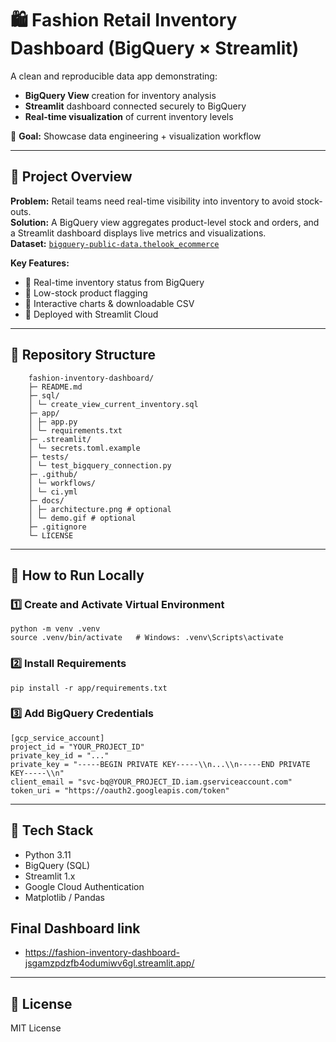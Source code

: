 # 🛍️ Fashion Retail Inventory Dashboard (BigQuery × Streamlit)

A clean and reproducible data app demonstrating:

- **BigQuery View** creation for inventory analysis  
- **Streamlit** dashboard connected securely to BigQuery  
- **Real-time visualization** of current inventory levels  

🎯 **Goal:** Showcase data engineering + visualization workflow

---

## 🧭 Project Overview

**Problem:** Retail teams need real-time visibility into inventory to avoid stock-outs.  
**Solution:** A BigQuery view aggregates product-level stock and orders, and a Streamlit dashboard displays live metrics and visualizations.  
**Dataset:** [`bigquery-public-data.thelook_ecommerce`](https://console.cloud.google.com/marketplace/product/bigquery-public-data/thelook-ecommerce)

**Key Features:**
- 🔹 Real-time inventory status from BigQuery  
- 🔹 Low-stock product flagging  
- 🔹 Interactive charts & downloadable CSV  
- 🔹 Deployed with Streamlit Cloud  

---

## 📁 Repository Structure

```
    fashion-inventory-dashboard/
    ├─ README.md
    ├─ sql/
    │ └─ create_view_current_inventory.sql
    ├─ app/
    │ ├─ app.py
    │ └─ requirements.txt
    ├─ .streamlit/
    │ └─ secrets.toml.example
    ├─ tests/
    │ └─ test_bigquery_connection.py
    ├─ .github/
    │ └─ workflows/
    │ └─ ci.yml
    ├─ docs/
    │ ├─ architecture.png # optional
    │ └─ demo.gif # optional
    ├─ .gitignore
    └─ LICENSE
```

---

## 🚀 How to Run Locally

### 1️⃣ Create and Activate Virtual Environment

```
python -m venv .venv
source .venv/bin/activate   # Windows: .venv\Scripts\activate
```

### 2️⃣ Install Requirements

```
pip install -r app/requirements.txt
```


### 3️⃣ Add BigQuery Credentials

```
[gcp_service_account]
project_id = "YOUR_PROJECT_ID"
private_key_id = "..."
private_key = "-----BEGIN PRIVATE KEY-----\\n...\\n-----END PRIVATE KEY-----\\n"
client_email = "svc-bq@YOUR_PROJECT_ID.iam.gserviceaccount.com"
token_uri = "https://oauth2.googleapis.com/token"
```

---

## 🧾 Tech Stack

- Python 3.11
- BigQuery (SQL)
- Streamlit 1.x
- Google Cloud Authentication
- Matplotlib / Pandas

## Final Dashboard link

- https://fashion-inventory-dashboard-jsgamzpdzfb4odumiwv6gl.streamlit.app/

---

## 📜 License
MIT License

